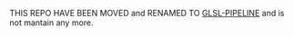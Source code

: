 THIS REPO HAVE BEEN MOVED and RENAMED TO [GLSL-PIPELINE](https://github.com/patriciogonzalezvivo/glsl-pipeline) and is not mantain any more.
